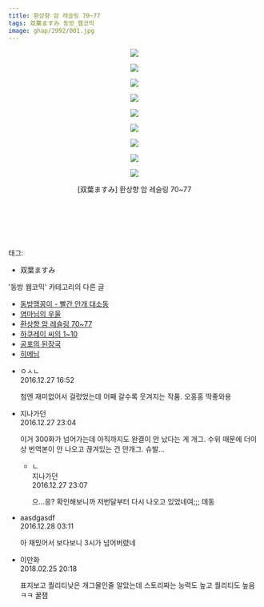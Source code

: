 ```yaml
---
title: 환상향 암 레슬링 70~77
tags: 双葉ますみ 동방_웹코믹
image: ghap/2992/001.jpg
---
```

<div class="article">
<p style="text-align: center; clear: none; float: none;"><img src="{{ site.nasurl }}/ghap/2992/001.jpg"/></p>
<p style="text-align: center; clear: none; float: none;"><img src="{{ site.nasurl }}/ghap/2992/002.jpg"/></p>
<p style="text-align: center; clear: none; float: none;"><img src="{{ site.nasurl }}/ghap/2992/003.jpg"/></p>
<p style="text-align: center; clear: none; float: none;"><img src="{{ site.nasurl }}/ghap/2992/004.jpg"/></p>
<p style="text-align: center; clear: none; float: none;"><img src="{{ site.nasurl }}/ghap/2992/005.jpg"/></p>
<p style="text-align: center; clear: none; float: none;"><img src="{{ site.nasurl }}/ghap/2992/006.jpg"/></p>
<p style="text-align: center; clear: none; float: none;"><img src="{{ site.nasurl }}/ghap/2992/007.jpg"/></p>
<p style="text-align: center; clear: none; float: none;"><img src="{{ site.nasurl }}/ghap/2992/008.jpg"/></p>
<p style="text-align: center; clear: none; float: none;"><img src="{{ site.nasurl }}/ghap/2992/009.jpg"/></p>
<p style="text-align: center; clear: none; float: none;">[双葉ますみ] 환상향 암 레슬링 70~77</p>
<p style="text-align: center; clear: none; float: none;"><br/></p>
<p style="text-align: center; clear: none; float: none;"><br/></p>
<p><br/></p>
</div><div class="tagTrail">
<p>태그: </p>
<ul>
<li>双葉ますみ</li>
</ul>
</div><div class="another">
<p>'동방 웹코믹' 카테고리의 다른 글</p>
<ul>
<li><a href="/2016-12-27-ghap_3001">동방맹꽁이 - 빨간 안개 대소동</a></li>
<li><a href="/2016-12-25-ghap_2994">염마님의 우울</a></li>
<li><a href="/2016-12-24-ghap_2992">환상향 암 레슬링 70~77</a></li>
<li><a href="/2016-12-24-ghap_2991">하쿠레이 씨의 1~10</a></li>
<li><a href="/2016-12-24-ghap_2990">공포의 된장국</a></li>
<li><a href="/2016-12-24-ghap_2989">히메님</a></li>
</ul>
</div><div class="cb_module cb_fluid">
<div class="cb_wrt cb_profile">
<div class="comment">
<ul>
<li class="cb_thumb_off" id="comment14878083">
<div class="cb_comment_area">
<div class="cb_info_area">
<div class="cb_section">
<span class="cb_nick_name">ㅇㅅㄴ</span>
</div>
<div class="cb_section">
<span class="cb_date">2016.12.27 16:52 </span>
</div>
</div>
<div class="cb_dsc_comment">
<p class="cb_dsc">
											첨엔 재미없어서 걸렀었는데 어째 갈수록 웃겨지는 작품. 오홍홍 딱좋와용
										</p>
</div>
</div></li>
<li class="cb_thumb_off" id="comment14878323">
<div class="cb_comment_area">
<div class="cb_info_area">
<div class="cb_section">
<span class="cb_nick_name">지나가던</span>
</div>
<div class="cb_section">
<span class="cb_date">2016.12.27 23:04 </span>
</div>
</div>
<div class="cb_dsc_comment">
<p class="cb_dsc">
											이거 300화가 넘어가는데 아직까지도 완결이 안 났다는 게 개그. 수위 때문에 더이상 번역본이 안 나오고 끊겨있는 건 안개그. 슈발...
										</p>
</div>
<ul>
<li class="cb_thumb_off" id="comment14878325">
<span class="cb_bu_subnode">ㄴ</span>
<div class="cb_comment_area">
<div class="cb_info_area">
<div class="cb_section">
<span class="cb_nick_name">지나가던</span>
</div>
<div class="cb_section">
<span class="cb_date">2016.12.27 23:07 </span>
</div>
</div>
<div class="cb_dsc_comment">
<p class="cb_dsc">
																으...응? 확인해보니까 저번달부터 다시 나오고 있었네여;;; 뎨동
															</p>
</div>
</div>
</li>
</ul>
</div></li>
<li class="cb_thumb_off" id="comment14878459">
<div class="cb_comment_area">
<div class="cb_info_area">
<div class="cb_section">
<span class="cb_nick_name">aasdgasdf</span>
</div>
<div class="cb_section">
<span class="cb_date">2016.12.28 03:11 </span>
</div>
</div>
<div class="cb_dsc_comment">
<p class="cb_dsc">
											아 재밌어서 보다보니 3시가 넘어버렸네
										</p>
</div>
</div></li>
<li class="cb_thumb_off" id="comment15206614">
<div class="cb_comment_area">
<div class="cb_info_area">
<div class="cb_section">
<span class="cb_nick_name">이만화</span>
</div>
<div class="cb_section">
<span class="cb_date">2018.02.25 20:18 </span>
</div>
</div>
<div class="cb_dsc_comment">
<p class="cb_dsc">
											표지보고 퀄리티낮은 개그물인줄 알았는데 스토리짜는 능력도 높고 퀄리티도 높음ㅋㅋ 꿀잼
										</p>
</div>
</div></li>
</ul>
</div>
</div><!-- commentList close -->
</div>